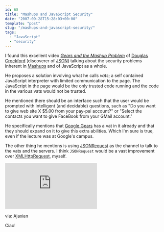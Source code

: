 ```yaml
---
id: 68
title: "Mashups and JavaScript Security"
date: "2007-09-28T15:28:03+00:00"
template: "post"
slug: "/mashups-and-javascript-security/"
tags:
  - "JavaScript"
  - "security"
---
```


I found this excellent video
[_Gears and the Mashup Problem_](https://www.youtube.com/watch?v=V13wmj88Zx8)
of [Douglas Crockford](http://crockford.com/) (discoverer of
[JSON](http://json.org/)) talking about the security problems inherent in
[Mashups](http://en.wikipedia.org/wiki/Mashup_%28web_application_hybrid%29)
and of JavaScript as a whole.

He proposes a solution involving what he calls _vats_; a self contained
JavaScript interpreter with limited communication to the page. The JavaScript
in the page would be the only trusted code running and the code in the various
vats would not be trusted.<!-- more -->

He mentioned there should be an interface such that the user would be prompted
with intelligent (and decidable) questions, such as "Do you want to give web
site X $5.00 from your pay-pal account?" or "Select the contacts you want to
give FaceBook from your GMail account."

He specifically mentions that [Google Gears](http://gears.google.com/) has a
vat in it already and that they should expand on it to give this extra
abilities. Which I'm sure is true, even if the lecture was at Google's campus.

The other thing he mentions is using
[JSONRequest](http://json.org/JSONRequest.html) as the channel to talk to the
vats and the servers. I think `JSONRequest` would be a vast improvement over
[XMLHttpRequest](http://en.wikipedia.org/wiki/Xmlhttprequest), myself.

<iframe src="https://www.youtube.com/embed/V13wmj88Zx8" frameborder="0" allow="autoplay; encrypted-media" allowfullscreen></iframe>

via: [Ajaxian](http://ajaxian.com/archives/gears-and-the-mashup-problem)

Ciao!
